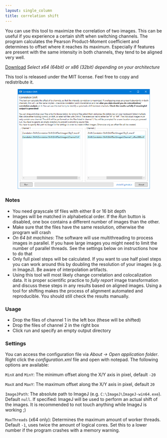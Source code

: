 ```yaml
---
layout: single_column
title: correlation shift
---
```

You can use this tool to maximize the correlation of two images. This can be useful if you experience a certain shift when switching channels. The program calculates the Pearson Product-Moment coefficient and determines to offset where it reaches its maximum. Especially if features are present with the same intensity in both channels, they tend to be aligned very well.

<a href="https://github.com/ChrisK91/Correlation-Shift/releases" target="_blank" class="expanded small button"> Download</a>
*Select x64 (64bit) or x86 (32bit) depending on your architecture*

<span class="sub">This tool is released under the MIT license. Feel free to copy and redistribute it.</span>

<div class="text-center">
<figure>
<img src="/images/tools/correlation-shift.png" />
</figure>
</div>

### Notes

- You need grayscale tif files with either 8 or 16 bit depth
- Images will be matched in alphabetical order. If the *Run* button is disabled, one box contains a different number of images than the other.
- Make sure that the files have the same resolution, otherwise the program will crash
- *On 64 bit machines*: The software will use multithreading to process images in parallel. If you have large images you might need to limit the number of parallel threads. See the settings below on instructions how to do that
- Only full pixel steps will be calculated. If you want to use half pixel steps you can work around this by doubling the resolution of your images (e.g. in ImageJ). Be aware of interpolation artifacts.
- Using this tool will most likely change correlation and colocalization data. It is proper scientific practice to *fully report* image transformation and discuss these steps in any results based on aligned images. Using a tool for shifting makes the process of alignment automated and reproducible. You should still check the results manually.

### Usage

- Drop the files of channel 1 in the left box (these will be shifted)
- Drop the files of channel 2 in the right box
- Click run and specify an empty output directory

### Settings

You can access the configuration file via *About &rarr; Open application folder*. Right click the *configuration.xml* file and open with notepad. The following options are available:


`MinX` and `MinY`: The minimum offset along the X/Y axis in pixel, default `-20`

`MaxX` and `MaxY`: The maximum offset along the X/Y axis in pixel, default `20`

`ImageJPath`: The absolute path to ImageJ (e.g. `C:\ImageJ\ImageJ-win64.exe`). Default `null`. If specified: ImageJ will be used to perform an actual shift of the images. It is recommended to not touch anything while ImageJ is working ;)

`MaxThreads` (x64 only): Determines the maximum amount of worker threads. Default `-1`, uses twice the amount of logical cores. Set this to a lower number if the program crashes with a memory warning.